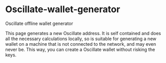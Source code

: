 # Oscillate-wallet-generator
Oscillate offline wallet generator

This page generates a new Oscillate address. It is self contained and does all the necessary calculations locally, so is suitable for generating a new wallet on a machine that is not connected to the network, and may even never be. This way, you can create a Oscillate wallet without risking the keys. 
